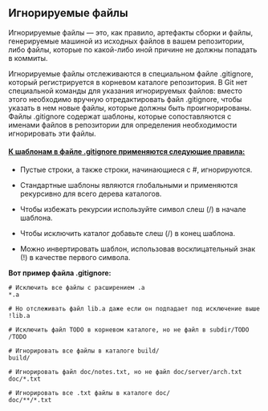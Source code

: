 ## Игнорируемые файлы

Игнорируемые файлы — это, как правило, артефакты сборки и файлы, генерируемые машиной из исходных файлов в вашем репозитории, либо файлы, которые по какой-либо иной причине не должны попадать в коммиты. 

Игнорируемые файлы отслеживаются в специальном файле .gitignore, который регистрируется в корневом каталоге репозитория. В Git нет специальной команды для указания игнорируемых файлов: вместо этого необходимо вручную отредактировать файл .gitignore, чтобы указать в нем новые файлы, которые должны быть проигнорированы. Файлы .gitignore содержат шаблоны, которые сопоставляются с именами файлов в репозитории для определения необходимости игнорировать эти файлы.

#### <u>К шаблонам в файле .gitignore применяются следующие правила:</u>

+ Пустые строки, а также строки, начинающиеся с #, игнорируются.

+ Стандартные шаблоны являются глобальными и применяются рекурсивно для всего дерева каталогов.

+ Чтобы избежать рекурсии используйте символ слеш (/) в начале шаблона.

+ Чтобы исключить каталог добавьте слеш (/) в конец шаблона.

+ Можно инвертировать шаблон, использовав восклицательный знак (!) в качестве первого символа.


**Вот пример файла .gitignore:**

~~~ 
# Исключить все файлы с расширением .a
*.a

# Но отслеживать файл lib.a даже если он подпадает под исключение выше
!lib.a

# Исключить файл TODO в корневом каталоге, но не файл в subdir/TODO
/TODO

# Игнорировать все файлы в каталоге build/
build/

# Игнорировать файл doc/notes.txt, но не файл doc/server/arch.txt
doc/*.txt

# Игнорировать все .txt файлы в каталоге doc/
doc/**/*.txt
~~~ 

